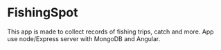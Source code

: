 # FishingSpot
This app is made to collect records of fishing trips, catch and more.
App use node/Express server with MongoDB and Angular.